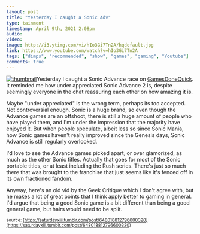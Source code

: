 ```yaml
---
layout: post
title: "Yesterday I caught a Sonic Adv"
type: tainment
timestamp: April 9th, 2021 2:08pm
audio: 
video: 
image: http://i3.ytimg.com/vi/hIo3Gi7Tn2A/hqdefault.jpg
link: https://www.youtube.com/watch?v=hIo3Gi7Tn2A
tags: ["dimps", "recommended", "show", "games", "gaming", "Youtube"]
comments: true
---
```

[![thumbnail](http://i3.ytimg.com/vi/hIo3Gi7Tn2A/hqdefault.jpg)](https://www.youtube.com/watch?v=hIo3Gi7Tn2A)Yesterday I caught a Sonic Advance race on [GamesDoneQuick](https://www.twitch.tv/gamesdonequick).  It reminded me how under appreciated Sonic Advance 2 is, despite seemingly everyone in the chat reassuring each other on how amazing it is.

Maybe "under appreciated" is the wrong term, perhaps its too accepted.  Not controversial enough.  Sonic is a huge brand, so even though the Advance games are an offshoot, there is still a huge amount of people who have played them, and I'm under the impression that the majority have enjoyed it.  But when people speculate, albeit less so since Sonic Mania, how Sonic games haven't really improved since the Genesis days, Sonic Advance is still regularly overlooked.

I'd love to see the Advance games picked apart, or over glamorized, as much as the other Sonic titles.  Actually that goes for most of the Sonic portable titles, or at least including the Rush series.  There's just so much there that was brought to the franchise that just seems like it's fenced off in its own fractioned fandom.

Anyway, here's an old vid by the Geek Critique which I don't agree with, but he makes a lot of great points that I think apply better to gaming in general.  I'd argue that being a good Sonic game is a bit different than being a good general game, but hairs would need to be split.

<small>source: [https://saturdayxiii.tumblr.com/post/648018812796600320](https://saturdayxiii.tumblr.com/post/648018812796600320)</small>